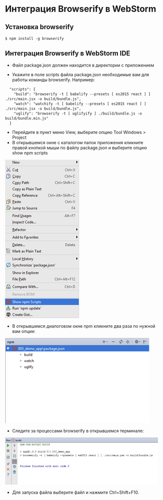 # Интеграция Browserify в WebStorm

## Установка browserify 
```
$ npm install -g browserify 
``` 

## Интеграция Browserify в WebStorm IDE 


* Файл package.json должен находится в директории с приложением 

* Укажите в поле scripts файла package.json необходимые вам для работы команды browserify. Например: 

```
  "scripts": {
    "build": "browserify -t [ babelify --presets [ es2015 react ] ] ./src/main.jsx -o build/bundle.js",
    "watch": "watchify -t [ babelify --presets [ es2015 react ] ] ./src/main.jsx -o build/bundle.js", 
	"uglify": "browserify -t [ uglifyify ] ./build/bundle.js -o build/bundle.min.js"
  } 
```  

* Перейдите в пункт меню View, выберите опцию Tool Windows > Project 
* В открывшемся окне с каталогом папок приложения кликните правой кнопкой мыши по файлу package.json и выберите опцию show npm scripts 


![](images/003.jpg)   

* В открывшемся диалоговом окне npm кликните два раза по нужной вам опции: 

![](images/004.jpg)   
 
* Следите за процессами browserify в открывшемся терминале: 

![](images/005.jpg) 

* Для запуска файла выберите файл и нажмите Ctrl+Shift+F10. 